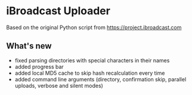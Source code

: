 # iBroadcast Uploader
Based on the original Python script from https://project.ibroadcast.com

## What's new
 - fixed parsing directories with special characters in their names
 - added progress bar
 - added local MD5 cache to skip hash recalculation every time
 - added command line arguments (directory, confirmation skip, parallel uploads, verbose and silent modes)
